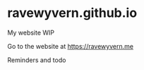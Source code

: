 # ravewyvern.github.io

My website WIP

Go to the website at https://ravewyvern.me

Reminders and todo
